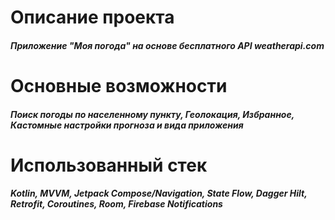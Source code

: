 # Описание проекта
#### *Приложение "Моя погода" на основе бесплатного API weatherapi.com*
# Основные возможности
#### *Поиск погоды по населенному пункту, Геолокация, Избранное, Кастомные настройки прогноза и вида приложения*
# Использованный стек 
#### *Kotlin, MVVM, Jetpack Compose/Navigation, State Flow, Dagger Hilt, Retrofit, Coroutines, Room, Firebase Notifications*

